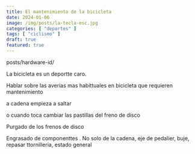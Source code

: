 ```yaml
---
title: El mantenimiento de la bicicleta
date: 2024-01-06
image: /img/posts/la-tecla-esc.jpg
categories: [ "deportes" ]
tags: [ "ciclismo" ]
draft: true
featured: true
---
```


posts/hardware-id/



La bicicleta es un deportte caro.

Hablar sobre las averias mas habittuales en bicicleta que requieren mantenimiento


a cadena empieza a saltar


o cuando toca cambiar las pastillas del freno de disco


Purgado de los frenos de disco



Engrasado de componenttes . No solo de la cadena, eje de pedalier, buje, repasar ttornilleria, estado general

